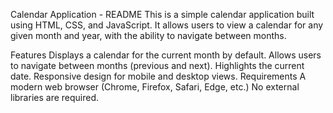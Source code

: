 Calendar Application - README
This is a simple calendar application built using HTML, CSS, and JavaScript. It allows users to view a calendar for any given month and year, with the ability to navigate between months.

Features
Displays a calendar for the current month by default.
Allows users to navigate between months (previous and next).
Highlights the current date.
Responsive design for mobile and desktop views.
Requirements
A modern web browser (Chrome, Firefox, Safari, Edge, etc.)
No external libraries are required.
